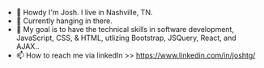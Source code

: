 - 👋 Howdy I'm Josh. I live in Nashville, TN.
- 👀 Currently hanging in there.
- 🌱 My goal is to have the technical skills in software development, JavaScript, CSS, & HTML, utlizing Bootstrap, JSQuery, React, and AJAX..
- 📫 How to reach me via linkedIn >> https://www.linkedin.com/in/joshtg/

<!---
joshtgross/joshtgross is a ✨ special ✨ repository because its `README.md` (this file) appears on your GitHub profile.
You can click the Preview link to take a look at your changes.
--->
